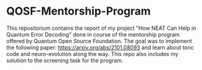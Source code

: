 # QOSF-Mentorship-Program
This repositorium contains the report of my project "How NEAT Can Help in Quantum Error Decoding" done in course of the mentorship program offered by Quantum Open Source Foundation.
The goal was to implement the following paper: https://arxiv.org/abs/2101.08093 and learn about toric code and neuro-evolution along the way.
This repo also includes my solution to the screening task for the program.

